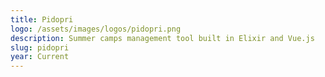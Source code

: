 ```yaml
---
title: Pidopri
logo: /assets/images/logos/pidopri.png
description: Summer camps management tool built in Elixir and Vue.js
slug: pidopri
year: Current
---
```

